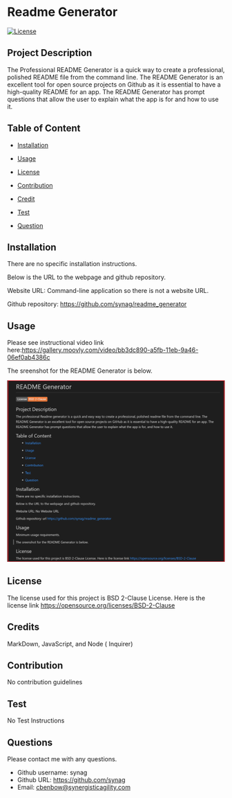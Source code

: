 
# Readme Generator  

[![License](https://img.shields.io/badge/License-BSD%202--Clause-orange.svg)](https://opensource.org/licenses/BSD-2-Clause)


## Project Description 
The Professional README Generator is a quick way to create a professional, polished README file from the command line. The README Generator is an excellent tool for open source projects on Github as it is essential to have a high-quality README for an app. The README Generator has prompt questions that allow the user to explain what the app is for and how to use it.

## Table of Content

* [Installation](#installation)

* [Usage](#usage)

* [License](#License)

* [Contribution](#Contribution)

* [Credit](#Credits)

* [Test](#Test)

* [Question](#Question) 

## Installation
There are no specific installation instructions.


Below is the URL to the webpage and github repository. 

Website URL: Command-line application so there is not a website URL.

Github repository: https://github.com/synag/readme_generator


## Usage
 Please see instructional video link here:https://gallery.moovly.com/video/bb3dc890-a5fb-11eb-9a46-06ef0ab4386c

The sreenshot for the README Generator is below. 

![README Generator](./images/screenshot.png)

## License
The license used for this project is BSD 2-Clause License. Here is the license link https://opensource.org/licenses/BSD-2-Clause

## Credits
MarkDown, JavaScript, and Node ( Inquirer) 


## Contribution
No contribution guidelines

## Test
No Test Instructions

## Questions
Please contact me with any questions.  

* Github username: synag
* Github URL: https://github.com/synag
* Email:  cbenbow@synergisticagility.com 